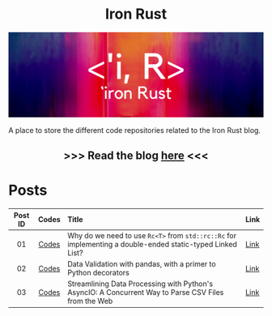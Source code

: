 <div align="center"><h1>Iron Rust</h1></div>

<div align="center">

![](images/iron_rust_banner.png)

</div>

A place to store the different code repositories related to the Iron Rust blog.

<div align="center">
<h2>

\>>> Read the blog [here](https://ironrust.substack.com/) <<<

</h2>
</div>

# Posts

<div align="center">

|Post ID|Codes|Title|Link|
|:--:|:--:|:--|:--|
|01|[Codes](./posts/why_use_rc_for_linkedlist)|Why do we need to use `Rc<T>` from `std::rc::Rc` for implementing a double-ended static-typed Linked List?|[Link](https://ironrust.substack.com/p/why-do-we-need-to-use-rct-from-stdrcrc)
|02|[Codes](./posts/validating_df_decorators)|Data Validation with pandas, with a primer to Python decorators|[Link](https://ironrust.substack.com/p/data-validation-with-pandas-with)
|03|[Codes](./posts/parsing_csv_df_asyncio)|Streamlining Data Processing with Python's AsyncIO: A Concurrent Way to Parse CSV Files from the Web|[Link](https://ironrust.substack.com/p/data-validation-with-pandas-with)

</div>

